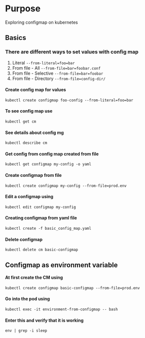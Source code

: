 # Purpose
Exploring configmap on kubernetes


## Basics
### There are different ways to set values with config map
1. Literal `--from-literal=foo=bar`
2. From file - All `--from-file=bar=foobar.conf`
3. From file - Selective `--from-file=bar=foobar`
4. From file - Directory `--from-file=config-dir/`



#### Create config map for values
`kubectl create configmap foo-config --from-literal=foo=bar`

#### To see config map use
`kubectl get cm`

#### See details about config mg
`kubectl describe cm`

#### Get config from config map created from file
`kubectl get configmap my-config -o yaml`


#### Create configmap from file
`kubectl create configmap my-config --from-file=prod.env`

#### Edit a configmap using
`kubectl edit configmap my-config`


#### Creating configmap from yaml file
`kubectl create -f basic_config_map.yaml`

#### Delete configmap
`kubectl delete cm basic-configmap`

## Configmap as environment variable

#### At first create the CM using
`kubectl create configmap basic-configmap --from-file=prod.env`


#### Go into the pod using
`kubectl exec -it environment-from-configmap -- bash`

#### Enter this and verify that it is working
`env | grep -i sleep`